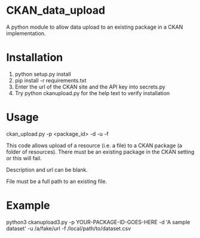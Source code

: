 # CKAN_data_upload

A python module to allow data upload to an existing package in a CKAN implementation.

# Installation


1. python setup.py install
2. pip install -r requirements.txt
3. Enter the url of the CKAN site and the API key into secrets.py
4. Try python ckanupload.py for the help text to verify installation


# Usage
ckan_upload.py -p <package_id> -d <description> -u <url> -f <file>

This code allows upload of a resource (i.e. a file) to a CKAN package (a folder of resources).  There must be an existing package in the CKAN setting or this will fail.

Description and url can be blank.

File must be a full path to an existing file.

# Example

python3 ckanupload3.py -p YOUR-PACKAGE-ID-GOES-HERE -d 'A sample dataset' -u /a/fake/url -f  /local/path/to/dataset.csv

